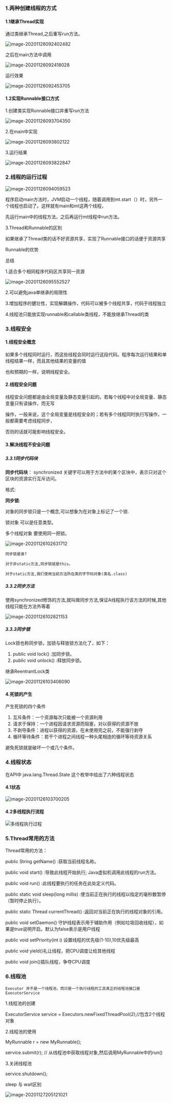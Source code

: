 ### 1.两种创建线程的方式

#### 1.1继承Thread实现

通过类继承Thread,之后重写run方法。

![image-20201126092402482](C:\Users\10729\AppData\Roaming\Typora\typora-user-images\image-20201126092402482.png)

之后在main方法中调用





![image-20201126092418028](C:\Users\10729\AppData\Roaming\Typora\typora-user-images\image-20201126092418028.png)



运行效果

![image-20201126092453705](C:\Users\10729\AppData\Roaming\Typora\typora-user-images\image-20201126092453705.png)







#### 1.2实现Runnable接口方式



1.创建类实现Runnable接口并重写run方法

![image-20201126093704350](C:\Users\10729\AppData\Roaming\Typora\typora-user-images\image-20201126093704350.png)



2.在main中实现

![image-20201126093802122](C:\Users\10729\AppData\Roaming\Typora\typora-user-images\image-20201126093802122.png)





3.运行结果

![image-20201126093822847](C:\Users\10729\AppData\Roaming\Typora\typora-user-images\image-20201126093822847.png)







### 2.线程的运行过程



![image-20201126094059523](C:\Users\10729\AppData\Roaming\Typora\typora-user-images\image-20201126094059523.png)

程序启动main方法时，JVM启动一个线程，随着调用到mt.start（）时，另外一个线程也启动了。这样就有main和mt这两个线程，

先运行main中的线程方法，之后再运行mt线程中run方法。





3.Thread和Runnable的区别



如果继承了Thread类的话不好资源共享，实现了Runnable接口的话便于资源共享



Runnable的优势

总结

1.适合多个相同程序代码区共享同一资源

![image-20201126095552527](C:\Users\10729\AppData\Roaming\Typora\typora-user-images\image-20201126095552527.png)

2.可以避免java单继承的局限性

3.增加程序的健壮性，实现解耦操作，代码可以被多个线程共享，代码于线程独立

4.线程池只能放实现runnable和callable类线程，不能放继承Thread的类





### 3.线程安全

#### 1.线程安全概念

如果多个线程同时运行，而这些线程会同时运行这段代码。程序每次运行结果和单线程结果一样，而且其他结果的变量的值

也和预期的一样，说明线程安全。



#### 2.线程安全问题

线程安全问题都是由全局变量及静态变量引起的。若每个线程中对全局变量、静态变量只有读操作，而无写 

操作，一般来说，这个全局变量是线程安全的；若有多个线程同时执行写操作，一般都需要考虑线程同步， 

否则的话就可能影响线程安全。 



#### 3.解决线程不安全问题

##### 

##### 3.3.1同步代码块

**同步代码块**： synchronized 关键字可以用于方法中的某个区块中，表示只对这个区块的资源实行互斥访问。 

格式: 

**同步锁**: 

对象的同步锁只是一个概念,可以想象为在对象上标记了一个锁. 

锁对象 可以是任意类型。 

多个线程对象 要使用同一把锁。 

![image-20201126102631712](C:\Users\10729\AppData\Roaming\Typora\typora-user-images\image-20201126102631712.png)

`同步锁是谁?` 

`对于非static方法,同步锁就是this。` 

`对于static方法,我们使用当前方法所在类的字节码对象(类名.class)`



##### 3.3.2同步方法

使用synchronized修饰的方法,就叫做同步方法,保证A线程执行该方法的时候,其他线程只能在方法外等着

![image-20201126102821153](C:\Users\10729\AppData\Roaming\Typora\typora-user-images\image-20201126102821153.png)



##### 3.3.3同步锁



Lock锁也称同步锁，加锁与释放锁方法化了，如下： 

1. public void lock() :加同步锁。 
2. public void unlock() :释放同步锁。



继承ReentrantLock类

![image-20201126103406090](C:\Users\10729\AppData\Roaming\Typora\typora-user-images\image-20201126103406090.png)



#### 4.死锁的产生

产生死锁的四个条件

1. 互斥条件：一个资源每次只能被一个资源利用
2. 请求于保持：一个进程因请求资源而阻塞，对以获得的资源不放
3. 不剥夺条件：进程以获得的资源，在未使用完之前，不能强行剥夺
4. 循环等待条件：若干个进程之间线程一种头尾相连的循环等待资源关系



避免死锁就是破坏一个或几个条件。





### 4.线程状态





在API中 java.lang.Thread.State 这个枚举中给出了六种线程状态



#### 4.1状态



![image-20201126103700205](C:\Users\10729\AppData\Roaming\Typora\typora-user-images\image-20201126103700205.png)



#### 4.2多线程执行流程

![多线程执行过程](C:\Users\10729\Desktop\多线程执行过程.jpg)





### 5.Thread常用的方法

Thread常用的方法：

public String getName() :获取当前线程名称。 

public void start() :导致此线程开始执行; Java虚拟机调用此线程的run方法。 

public void run() :此线程要执行的任务在此处定义代码。 

public static void sleep(long millis) :使当前正在执行的线程以指定的毫秒数暂停（暂时停止执行）。 

public static Thread currentThread() :返回对当前正在执行的线程对象的引用。 

public void setDaemon() 守护线程表示用于辅助作用（例如垃圾回收线程），如果是true说明开启。默认为false表示是用户线程

public void setPriority(int i) 设置线程的优先级(1-10),10优先级最高

public void yield()礼让线程，把CPU调度让给其他线程

public void join()插队线程，争夺CPU调度









### 6.线程池

 

`Executor 并不是一个线程池，而只是一个执行线程的工具真正的线程池接口是ExecutorService`

1.线程池的创建

ExecutorService service = Executors.newFixedThreadPool(2);//包含2个线程对象 



2.线程池的使用

MyRunnable r = new MyRunnable(); 

 service.submit(r);									 // 从线程池中获取线程对象,然后调用MyRunnable中的run()



3.关闭线程池 

service.shutdown(); 





sleep 与 wait区别

![image-20201127205121021](C:\Users\10729\AppData\Roaming\Typora\typora-user-images\image-20201127205121021.png)